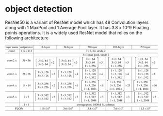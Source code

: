 # object detection
ResNet50 is a variant of ResNet model which has 48 Convolution layers along with 1 MaxPool and 1 Average Pool layer. It has 3.8 x 10^9 Floating points operations. It is a widely used ResNet model that relies on the following architecture

![Image of Yaktocat](https://github.com/noubhanidata/object_detection/blob/b6255b2e35da58b45682e638684beb791d9c6d0b/architecture.png)
